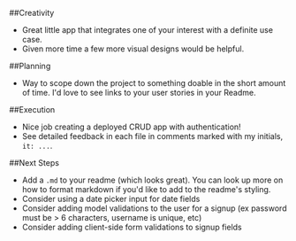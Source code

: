 ##Creativity

* Great little app that integrates one of your interest with a definite use case.
* Given more time a few more visual designs would be helpful.

##Planning

* Way to scope down the project to something doable in the short amount of time. I'd love to see links to your user stories in your Readme.

##Execution

* Nice job creating a deployed CRUD app with authentication!
* See detailed feedback in each file in comments marked with my initials, `it: ...`.

##Next Steps

* Add a `.md` to your readme (which looks great). You can look up more on how to format markdown if you'd like to add to the readme's styling.
* Consider using a date picker input for date fields
* Consider adding model validations to the user for a signup (ex password must be > 6 characters, username is unique, etc)
* Consider adding client-side form validations to signup fields